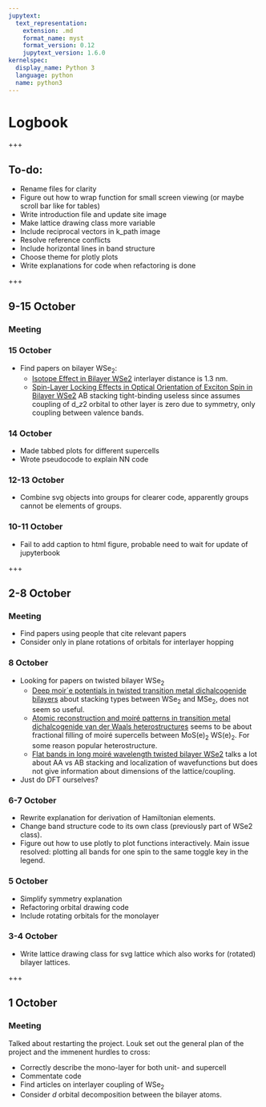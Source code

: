 ```yaml
---
jupytext:
  text_representation:
    extension: .md
    format_name: myst
    format_version: 0.12
    jupytext_version: 1.6.0
kernelspec:
  display_name: Python 3
  language: python
  name: python3
---
```


# Logbook

+++

## To-do: 
* Rename files for clarity
* Figure out how to wrap function for small screen viewing (or maybe scroll bar like for tables)
* Write introduction file and update site image
* Make lattice drawing class more variable
* Include reciprocal vectors in k_path image
* Resolve reference conflicts
* Include horizontal lines in band structure
* Choose theme for plotly plots
* Write explanations for code when refactoring is done

+++

## 9-15 October

### Meeting

### 15 October

* Find papers on bilayer WSe$_2$:
    * [Isotope Effect in Bilayer WSe2](https://pubs.acs.org/doi/pdf/10.1021/acs.nanolett.8b04269) interlayer distance is 1.3 nm.
    * [Spin-Layer Locking Effects in Optical Orientation of Exciton Spin in
Bilayer WSe2](https://arxiv.org/pdf/1311.7087.pdf) AB stacking tight-binding useless since assumes coupling of d_$z2$ orbital to other layer is zero due to symmetry, only coupling between valence bands.

### 14 October

* Made tabbed plots for different supercells
* Wrote pseudocode to explain NN code

### 12-13 October

* Combine svg objects into groups for clearer code, apparently groups cannot be elements of groups.

### 10-11 October

* Fail to add caption to html figure, probable need to wait for update of jupyterbook

+++

## 2-8 October

### Meeting

* Find papers using people that cite relevant papers
* Consider only in plane rotations of orbitals for interlayer hopping

### 8 October

* Looking for papers on twisted bilayer WSe$_2$
    * [Deep moir´e potentials in twisted transition metal dichalcogenide bilayers](https://arxiv.org/pdf/2008.07696.pdf) about stacking types between WSe$_2$ and MSe$_2$, does not seem so useful.
    * [Atomic reconstruction and moiré patterns in transition metal
dichalcogenide van der Waals heterostructures](https://arxiv.org/pdf/1911.12282.pdf) seems to be about fractional filling of moiré supercells between MoS(e)$_2$ WS(e)$_2$. For some reason popular heterostructure.
    * [Flat bands in long moiré wavelength twisted bilayer
WSe2](https://arxiv.org/pdf/1910.13068.pdf) talks a lot about AA vs AB stacking and localization of wavefunctions but does not give information about dimensions of the lattice/coupling.
* Just do DFT ourselves?

### 6-7 October

* Rewrite explanation for derivation of Hamiltonian elements.
* Change band structure code to its own class (previously part of WSe2 class).
* Figure out how to use plotly to plot functions interactively. Main issue resolved: plotting all bands for one spin to the same toggle key in the legend.

### 5 October

* Simplify symmetry explanation
* Refactoring orbital drawing code
* Include rotating orbitals for the monolayer

### 3-4 October

* Write lattice drawing class for svg lattice which also works for (rotated) bilayer lattices.

+++

## 1 October

### Meeting 

Talked about restarting the project. Louk set out the general plan of the project and the immenent hurdles to cross:

* Correctly describe the mono-layer for both unit- and supercell
* Commentate code
* Find articles on interlayer coupling of WSe$_2$
* Consider $d$ orbital decomposition between the bilayer atoms.
